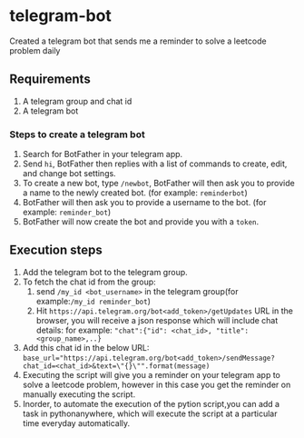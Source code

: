 # telegram-bot
Created a telegram bot that sends me a reminder to solve a leetcode problem daily

## Requirements
1. A telegram group and chat id
2. A telegram bot

### Steps to create a telegram bot
1. Search for BotFather in your telegram app.
2. Send `hi`, BotFather then replies with a list of commands to create, edit, and change bot settings.
3. To create a new bot, type `/newbot`, BotFather will then ask you to provide a name to the newly created bot. (for example: `reminderbot`)
4. BotFather will then ask you to provide a username to the bot. (for example: `reminder_bot`)
5. BotFather will now create the bot and provide you with a `token`.

## Execution steps
1. Add the telegram bot to the telegram group.
2. To fetch the chat id from the group:
   1. send `/my_id <bot_username>` in the telegram group(for example:`/my_id reminder_bot`)
   2. Hit `https://api.telegram.org/bot<add_token>/getUpdates` URL in the browser, you will receive a json response which will include chat details:
      for example: `"chat":{"id": <chat_id>, "title":<group_name>,..}`
3. Add this chat id in the below URL:
`base_url="https://api.telegram.org/bot<add_token>/sendMessage?chat_id=<chat_id>&text=\"{}\"".format(message)`
4. Executing the script will give you a reminder on your telegram app to solve a leetcode problem, however in this case you get the reminder on manually executing the script.
5. Inorder, to automate the execution of the pytion script,you can add a task in pythonanywhere, which will execute the script at a particular time everyday automatically.



